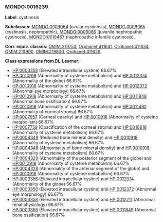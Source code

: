 
### [MONDO:0016239](http://purl.obolibrary.org/obo/MONDO_0016239)
**Label:** cystinosis

**Subclasses:** [MONDO:0009064](http://purl.obolibrary.org/obo/MONDO_0009064) (ocular cystinosis), [MONDO:0009065](http://purl.obolibrary.org/obo/MONDO_0009065) (cystinosis, nephropathic), [MONDO:0009066](http://purl.obolibrary.org/obo/MONDO_0009066) (juvenile nephropathic cystinosis), [MONDO:0018467](http://purl.obolibrary.org/obo/MONDO_0018467) (nephropathic infantile cystinosis), 

**Corr. equiv. classes:** [OMIM:219750](http://purl.obolibrary.org/obo/OMIM_219750), [Orphanet:411641](http://www.orpha.net/ORDO/Orphanet_411641), [Orphanet:411634](http://www.orpha.net/ORDO/Orphanet_411634), [OMIM:219900](http://purl.obolibrary.org/obo/OMIM_219900), [OMIM:219800](http://purl.obolibrary.org/obo/OMIM_219800), [Orphanet:411629](http://www.orpha.net/ORDO/Orphanet_411629), 

**Class expressions from DL-Learner:**

- [HP:0003358](http://purl.obolibrary.org/obo/HP_0003358) (Elevated intracellular cystine) 66.67%
- [HP:0010918](http://purl.obolibrary.org/obo/HP_0010918) (Abnormality of cysteine metabolism) and [HP:0012374](http://purl.obolibrary.org/obo/HP_0012374) (Abnormality of the globe) 66.67%
- [HP:0010918](http://purl.obolibrary.org/obo/HP_0010918) (Abnormality of cysteine metabolism) and [HP:0012372](http://purl.obolibrary.org/obo/HP_0012372) (Abnormal eye morphology) 66.67%
- [HP:0010918](http://purl.obolibrary.org/obo/HP_0010918) (Abnormality of cysteine metabolism) and [HP:0011849](http://purl.obolibrary.org/obo/HP_0011849) (Abnormal bone ossification) 66.67%
- [HP:0010918](http://purl.obolibrary.org/obo/HP_0010918) (Abnormality of cysteine metabolism) and [HP:0011492](http://purl.obolibrary.org/obo/HP_0011492) (Abnormality of corneal stroma) 66.67%
- [HP:0007957](http://purl.obolibrary.org/obo/HP_0007957) (Corneal opacity) and [HP:0010918](http://purl.obolibrary.org/obo/HP_0010918) (Abnormality of cysteine metabolism) 66.67%
- [HP:0007759](http://purl.obolibrary.org/obo/HP_0007759) (Opacification of the corneal stroma) and [HP:0010918](http://purl.obolibrary.org/obo/HP_0010918) (Abnormality of cysteine metabolism) 66.67%
- [HP:0004349](http://purl.obolibrary.org/obo/HP_0004349) (Reduced bone mineral density) and [HP:0010918](http://purl.obolibrary.org/obo/HP_0010918) (Abnormality of cysteine metabolism) 66.67%
- [HP:0004348](http://purl.obolibrary.org/obo/HP_0004348) (Abnormality of bone mineral density) and [HP:0010918](http://purl.obolibrary.org/obo/HP_0010918) (Abnormality of cysteine metabolism) 66.67%
- [HP:0004329](http://purl.obolibrary.org/obo/HP_0004329) (Abnormality of the posterior segment of the globe) and [HP:0010918](http://purl.obolibrary.org/obo/HP_0010918) (Abnormality of cysteine metabolism) 66.67%
- [HP:0004328](http://purl.obolibrary.org/obo/HP_0004328) (Abnormality of the anterior segment of the globe) and [HP:0010918](http://purl.obolibrary.org/obo/HP_0010918) (Abnormality of cysteine metabolism) 66.67%
- [HP:0003358](http://purl.obolibrary.org/obo/HP_0003358) (Elevated intracellular cystine) and [HP:0012374](http://purl.obolibrary.org/obo/HP_0012374) (Abnormality of the globe) 66.67%
- [HP:0003358](http://purl.obolibrary.org/obo/HP_0003358) (Elevated intracellular cystine) and [HP:0012372](http://purl.obolibrary.org/obo/HP_0012372) (Abnormal eye morphology) 66.67%
- [HP:0003358](http://purl.obolibrary.org/obo/HP_0003358) (Elevated intracellular cystine) and [HP:0012211](http://purl.obolibrary.org/obo/HP_0012211) (Abnormal renal physiology) 66.67%
- [HP:0003358](http://purl.obolibrary.org/obo/HP_0003358) (Elevated intracellular cystine) and [HP:0011849](http://purl.obolibrary.org/obo/HP_0011849) (Abnormal bone ossification) 66.67%


